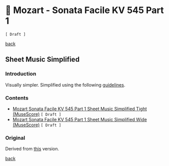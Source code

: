 🎵 Mozart - Sonata Facile KV 545 Part 1
========================================

`[ Draft ]`

[back](../README.md)

Sheet Music Simplified
----------------------

### Introduction

Visually simpler. Simplified using the following [guidelines](https://jjvanzon.github.io/Piano-Playing-Docs/methods/sheet-music-simplification.html).

### Contents

- [Mozart Sonata Facile KV 545 Part 1 Sheet Music Simplified Tight (MuseScore)](mozart-sonata-facile-part-1-sheet-music-simplified-tight.mscx) `[ Draft ]`
- [Mozart Sonata Facile KV 545 Part 1 Sheet Music Simplified Wide (MuseScore)](mozart-sonata-facile-part-1-sheet-music-simplified-wide.mscx) `[ Draft ]`

### Original

Derived from [this](https://jjvanzon.github.io/Piano-Playing-Docs/mozart-sonata-facile-part-1/sheet-music/README.html) version.

[back](../README.md)
